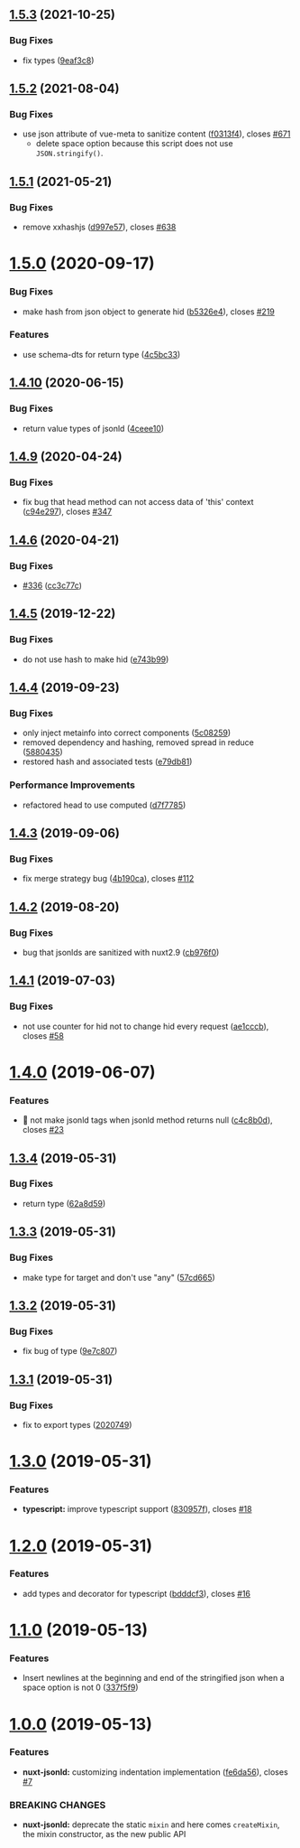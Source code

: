 ## [1.5.3](https://github.com/ymmooot/nuxt-jsonld/compare/v1.5.2...v1.5.3) (2021-10-25)


### Bug Fixes

* fix types ([9eaf3c8](https://github.com/ymmooot/nuxt-jsonld/commit/9eaf3c8a349cc1b14e2e296a089a1dd3d7a4e8f4))

## [1.5.2](https://github.com/ymmooot/nuxt-jsonld/compare/v1.5.1...v1.5.2) (2021-08-04)


### Bug Fixes

* use json attribute of vue-meta to sanitize content ([f0313f4](https://github.com/ymmooot/nuxt-jsonld/commit/f0313f4b6bace7f518287b8aaeb755d8a37a8f69)), closes [#671](https://github.com/ymmooot/nuxt-jsonld/issues/671)
  * delete space option because this script does not use `JSON.stringify()`.

## [1.5.1](https://github.com/ymmooot/nuxt-jsonld/compare/v1.5.0...v1.5.1) (2021-05-21)


### Bug Fixes

* remove xxhashjs ([d997e57](https://github.com/ymmooot/nuxt-jsonld/commit/d997e573a8f014d6ef57b7818f22647fe0ab8286)), closes [#638](https://github.com/ymmooot/nuxt-jsonld/issues/638)

# [1.5.0](https://github.com/ymmooot/nuxt-jsonld/compare/v1.4.10...v1.5.0) (2020-09-17)


### Bug Fixes

* make hash from json object to generate hid ([b5326e4](https://github.com/ymmooot/nuxt-jsonld/commit/b5326e42dd9e5beb1e54169da7f0af9c40947d0a)), closes [#219](https://github.com/ymmooot/nuxt-jsonld/issues/219)


### Features

* use schema-dts for return type ([4c5bc33](https://github.com/ymmooot/nuxt-jsonld/commit/4c5bc3313dffdeca4434ad241ee17a7d40ad083f))

## [1.4.10](https://github.com/ymmooot/nuxt-jsonld/compare/v1.4.9...v1.4.10) (2020-06-15)


### Bug Fixes

* return value types of jsonld ([4ceee10](https://github.com/ymmooot/nuxt-jsonld/commit/4ceee10123ea06987762e4ad213473d18c562fda))

## [1.4.9](https://github.com/ymmooot/nuxt-jsonld/compare/v1.4.8...v1.4.9) (2020-04-24)


### Bug Fixes

* fix bug that head method can not access data of 'this' context ([c94e297](https://github.com/ymmooot/nuxt-jsonld/commit/c94e29773cf3892d5f6abcf3fddcd513e03a275a)), closes [#347](https://github.com/ymmooot/nuxt-jsonld/issues/347)

## [1.4.6](https://github.com/ymmooot/nuxt-jsonld/compare/v1.4.5...v1.4.6) (2020-04-21)


### Bug Fixes

* [#336](https://github.com/ymmooot/nuxt-jsonld/issues/336) ([cc3c77c](https://github.com/ymmooot/nuxt-jsonld/commit/cc3c77c5b1bca57d511d522f54845707001f0b33))

## [1.4.5](https://github.com/ymmooot/nuxt-jsonld/compare/v1.4.4...v1.4.5) (2019-12-22)


### Bug Fixes

* do not use hash to make hid ([e743b99](https://github.com/ymmooot/nuxt-jsonld/commit/e743b994db9e0e5092b846f35230fa574a615f4b))

## [1.4.4](https://github.com/ymmooot/nuxt-jsonld/compare/v1.4.3...v1.4.4) (2019-09-23)


### Bug Fixes

* only inject metainfo into correct components ([5c08259](https://github.com/ymmooot/nuxt-jsonld/commit/5c08259))
* removed dependency and hashing, removed spread in reduce ([5880435](https://github.com/ymmooot/nuxt-jsonld/commit/5880435))
* restored hash and associated tests ([e79db81](https://github.com/ymmooot/nuxt-jsonld/commit/e79db81))


### Performance Improvements

* refactored head to use computed ([d7f7785](https://github.com/ymmooot/nuxt-jsonld/commit/d7f7785))

## [1.4.3](https://github.com/ymmooot/nuxt-jsonld/compare/v1.4.2...v1.4.3) (2019-09-06)


### Bug Fixes

* fix merge strategy bug ([4b190ca](https://github.com/ymmooot/nuxt-jsonld/commit/4b190ca)), closes [#112](https://github.com/ymmooot/nuxt-jsonld/issues/112)

## [1.4.2](https://github.com/ymmooot/nuxt-jsonld/compare/v1.4.1...v1.4.2) (2019-08-20)


### Bug Fixes

* bug that jsonlds are sanitized with nuxt2.9 ([cb976f0](https://github.com/ymmooot/nuxt-jsonld/commit/cb976f0))

## [1.4.1](https://github.com/ymmooot/nuxt-jsonld/compare/v1.4.0...v1.4.1) (2019-07-03)


### Bug Fixes

* not use counter for hid not to change hid every request ([ae1cccb](https://github.com/ymmooot/nuxt-jsonld/commit/ae1cccb)), closes [#58](https://github.com/ymmooot/nuxt-jsonld/issues/58)

# [1.4.0](https://github.com/ymmooot/nuxt-jsonld/compare/v1.3.4...v1.4.0) (2019-06-07)


### Features

* 🎸 not make jsonld tags when jsonld method returns null ([c4c8b0d](https://github.com/ymmooot/nuxt-jsonld/commit/c4c8b0d)), closes [#23](https://github.com/ymmooot/nuxt-jsonld/issues/23)

## [1.3.4](https://github.com/ymmooot/nuxt-jsonld/compare/v1.3.3...v1.3.4) (2019-05-31)


### Bug Fixes

* return type ([62a8d59](https://github.com/ymmooot/nuxt-jsonld/commit/62a8d59))

## [1.3.3](https://github.com/ymmooot/nuxt-jsonld/compare/v1.3.2...v1.3.3) (2019-05-31)


### Bug Fixes

* make type for target and don't use "any" ([57cd665](https://github.com/ymmooot/nuxt-jsonld/commit/57cd665))

## [1.3.2](https://github.com/ymmooot/nuxt-jsonld/compare/v1.3.1...v1.3.2) (2019-05-31)


### Bug Fixes

* fix bug of type ([9e7c807](https://github.com/ymmooot/nuxt-jsonld/commit/9e7c807))

## [1.3.1](https://github.com/ymmooot/nuxt-jsonld/compare/v1.3.0...v1.3.1) (2019-05-31)


### Bug Fixes

* fix to export types ([2020749](https://github.com/ymmooot/nuxt-jsonld/commit/2020749))

# [1.3.0](https://github.com/ymmooot/nuxt-jsonld/compare/v1.2.0...v1.3.0) (2019-05-31)


### Features

* **typescript:** improve typescript support ([830957f](https://github.com/ymmooot/nuxt-jsonld/commit/830957f)), closes [#18](https://github.com/ymmooot/nuxt-jsonld/issues/18)

# [1.2.0](https://github.com/ymmooot/nuxt-jsonld/compare/v1.1.0...v1.2.0) (2019-05-31)


### Features

* add types and decorator for typescript ([bdddcf3](https://github.com/ymmooot/nuxt-jsonld/commit/bdddcf3)), closes [#16](https://github.com/ymmooot/nuxt-jsonld/issues/16)

# [1.1.0](https://github.com/ymmooot/nuxt-jsonld/compare/v1.0.0...v1.1.0) (2019-05-13)


### Features

* Insert newlines at the beginning and end of the stringified json when a space option is not 0 ([337f5f9](https://github.com/ymmooot/nuxt-jsonld/commit/337f5f9))

# [1.0.0](https://github.com/ymmooot/nuxt-jsonld/compare/v0.0.5...v1.0.0) (2019-05-13)


### Features

* **nuxt-jsonld:** customizing indentation implementation ([fe6da56](https://github.com/ymmooot/nuxt-jsonld/commit/fe6da56)), closes [#7](https://github.com/ymmooot/nuxt-jsonld/issues/7)


### BREAKING CHANGES

* **nuxt-jsonld:** deprecate the static `mixin` and here comes `createMixin`, the mixin constructor, as the new public API
